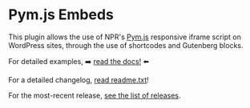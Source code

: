 # Pym.js Embeds

This plugin allows the use of NPR's [Pym.js](http://blog.apps.npr.org/pym.js/) responsive iframe script on WordPress sites, through the use of shortcodes and Gutenberg blocks.

For detailed examples, ➡️ [read the docs!](./docs/) ⬅️

For a detailed changelog, [read readme.txt](./readme.txt)!

For the most-recent release, [see the list of releases](https://github.com/INN/pym-shortcode/releases).
